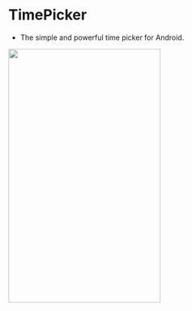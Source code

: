 # TimePicker
- The simple and powerful time picker for Android.

<img src="https://user-images.githubusercontent.com/22026902/55075130-3ed81b00-50ba-11e9-8cf7-13f4f608d27e.jpg" width="300" height="500" />

